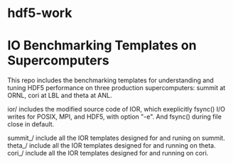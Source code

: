 # hdf5-work
# IO Benchmarking Templates on Supercomputers

This repo includes the benchmarking templates for understanding and tuning HDF5 performance on three production supercomputers: summit at ORNL, cori at LBL and theta at ANL. 

ior/ includes the modified source code of IOR, which exeplicitly fsync() I/O writes for POSIX, MPI, and HDF5, with option "-e". And fsync() during file close in default. 

summit_/ include all the IOR templates designed for and runing on summit.
theta_/ include all the IOR templates designed for and running on theta.
cori_/ include all the IOR templates designed for and running on cori.  
